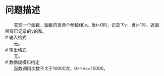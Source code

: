 <div id="pcont1" style="margin-top:20px; display:block;">

# 问题描述

<div class="pdcont">　　实现一个函数，函数包含两个参数t和v。当t=0时，记录下v，当t=1时，返回所有已记录的v的和。</div>
# 输入格式

<div class="pdcont">　　无。</div>
# 输出格式

<div class="pdcont">　　无。</div>
# 数据规模和约定

<div class="pdcont">　　函数调用次数不大于10000次，0&lt;=v&lt;=10000。</div>

</div>